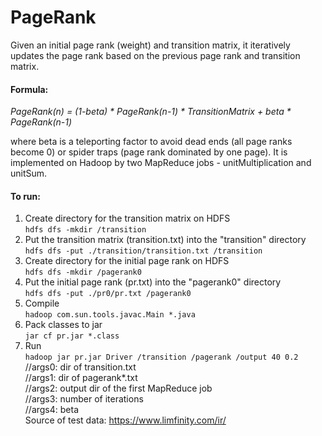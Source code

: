 # PageRank
Given an initial page rank (weight) and transition matrix, it iteratively updates the page rank based on the previous page rank and transition matrix.  
#### Formula:  
*PageRank(n) = (1-beta) \* PageRank(n-1) \* TransitionMatrix + beta \* PageRank(n-1)*  

where beta is a teleporting factor to avoid dead ends (all page ranks become 0) or spider traps (page rank dominated by one page). It is implemented on Hadoop by two MapReduce jobs - unitMultiplication and unitSum.  
#### To run:
1. Create directory for the transition matrix on HDFS  
`hdfs dfs -mkdir /transition`  
2. Put the transition matrix (transition.txt) into the "transition" directory  
`hdfs dfs -put ./transition/transition.txt /transition`  
3. Create directory for the initial page rank on HDFS  
`hdfs dfs -mkdir /pagerank0`  
4. Put the initial page rank (pr.txt) into the "pagerank0" directory  
`hdfs dfs -put ./pr0/pr.txt /pagerank0`  
5. Compile  
`hadoop com.sun.tools.javac.Main *.java`  
6. Pack classes to jar  
`jar cf pr.jar *.class`  
7. Run  
`hadoop jar pr.jar Driver /transition /pagerank /output 40 0.2`  
//args0: dir of transition.txt  
//args1: dir of pagerank*.txt  
//args2: output dir of the first MapReduce job  
//args3: number of iterations  
//args4: beta  
Source of test data: https://www.limfinity.com/ir/